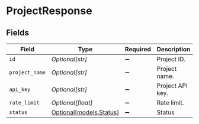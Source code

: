 # ProjectResponse


## Fields

| Field                                          | Type                                           | Required                                       | Description                                    |
| ---------------------------------------------- | ---------------------------------------------- | ---------------------------------------------- | ---------------------------------------------- |
| `id`                                           | *Optional[str]*                                | :heavy_minus_sign:                             | Project ID.                                    |
| `project_name`                                 | *Optional[str]*                                | :heavy_minus_sign:                             | Project name.                                  |
| `api_key`                                      | *Optional[str]*                                | :heavy_minus_sign:                             | Project API key.                               |
| `rate_limit`                                   | *Optional[float]*                              | :heavy_minus_sign:                             | Rate limit.                                    |
| `status`                                       | [Optional[models.Status]](../models/status.md) | :heavy_minus_sign:                             | Status                                         |